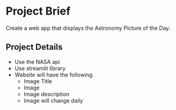 # Project Brief
Create a web app that displays the Astronomy Picture of the Day.

## Project Details
* Use the NASA api
* Use streamlit library
* Website will have the following
  * Image Title
  * Image
  * Image description
  * Image will change daily